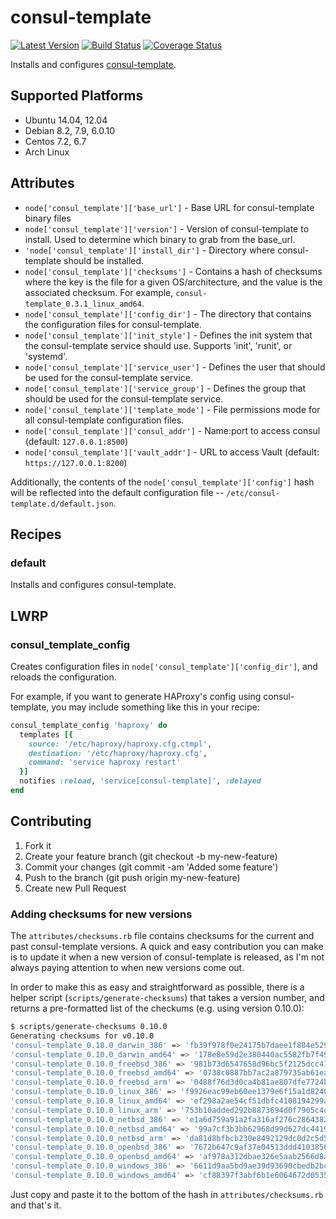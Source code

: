 # consul-template

[![Latest Version](http://img.shields.io/github/release/adamkrone/chef-consul-template.svg?style=flat-square)][release]
[![Build Status](http://img.shields.io/travis-ci/adamkrone/chef-consul-template.svg?style=flat-square)][build]
[![Coverage Status](https://img.shields.io/coveralls/adamkrone/chef-consul-template.svg?style=flat-square)][coverage]

[release]: https://github.com/adamkrone/chef-consul-template/releases
[build]: https://travis-ci.org/adamkrone/chef-consul-template
[coverage]: https://coveralls.io/r/adamkrone/chef-consul-template

Installs and configures [consul-template](https://github.com/hashicorp/consul-template).

## Supported Platforms

- Ubuntu 14.04, 12.04
- Debian 8.2, 7.9, 6.0.10
- Centos 7.2, 6.7
- Arch Linux

## Attributes

- `node['consul_template']['base_url']` - Base URL for consul-template binary files
- `node['consul_template']['version']` - Version of consul-template to install.
  Used to determine which binary to grab from the base_url.
- `'node['consul_template']['install_dir']` - Directory where consul-template
  should be installed.
- `node['consul_template']['checksums']` - Contains a hash of checksums where
  the key is the file for a given OS/architecture, and the value is the
  associated checksum. For example, `consul-template_0.3.1_linux_amd64`.
- `node['consul_template']['config_dir']` - The directory that contains the
  configuration files for consul-template.
- `node['consul_template']['init_style']` - Defines the init system that the
  consul-template service should use. Supports 'init', 'runit', or 'systemd'.
- `node['consul_template']['service_user']` - Defines the user that should be
  used for the consul-template service.
- `node['consul_template']['service_group']` - Defines the group that should be
  used for the consul-template service.
- `node['consul_template']['template_mode']` - File permissions mode for all
  consul-template configuration files.
- `node['consul_template']['consul_addr']` - Name:port to access consul (default: `127.0.0.1:8500`)
- `node['consul_template']['vault_addr']` - URL to access Vault (default: `https://127.0.0.1:8200`)

Additionally, the contents of the `node['consul_template']['config']` hash will be reflected into the default configuration file -- `/etc/consul-template.d/default.json`.
## Recipes

### default

Installs and configures consul-template.

## LWRP

### consul_template_config

Creates configuration files in `node['consul_template']['config_dir']`, and
reloads the configuration.

For example, if you want to generate HAProxy's config using consul-template,
you may include something like this in your recipe:

```ruby
consul_template_config 'haproxy' do
  templates [{
    source: '/etc/haproxy/haproxy.cfg.ctmpl',
    destination: '/etc/haproxy/haproxy.cfg',
    command: 'service haproxy restart'
  }]
  notifies :reload, 'service[consul-template]', :delayed
end
```

## Contributing

1. Fork it
2. Create your feature branch (git checkout -b my-new-feature)
3. Commit your changes (git commit -am 'Added some feature')
4. Push to the branch (git push origin my-new-feature)
5. Create new Pull Request

### Adding checksums for new versions

The `attributes/checksums.rb` file contains checksums for the current and past
consul-template versions. A quick and easy contribution you can make is to
update it when a new version of consul-template is released, as I'm not always
paying attention to when new versions come out.

In order to make this as easy and straightforward as possible, there is a helper
script (`scripts/generate-checksums`) that takes a version number, and returns
a pre-formatted list of the checkums (e.g. using version 0.10.0):

```bash
$ scripts/generate-checksums 0.10.0
Generating checksums for v0.10.0
'consul-template_0.10.0_darwin_386' => 'fb39f978f0e24175b7daee1f884e5299b11eb3a0689c37c7e96a26f9cadcbd77',
'consul-template_0.10.0_darwin_amd64' => '178e8e59d2e380440ac5582fb7f49c946ff931c1589ac85258d7dba82aefaabe',
'consul-template_0.10.0_freebsd_386' => '981b73d6547658d96bc5f2125dcc4161879c5c60c6eca3fa98b4a914f9f96581',
'consul-template_0.10.0_freebsd_amd64' => '0738c0887bb7ac2a879735ab61ea213ee042b5f53b27c6d26d4aa11f2bc6874a',
'consul-template_0.10.0_freebsd_arm' => '0488f76d3d0ca4b81ae807dfe7724b22380087adb5a4a49e73676095959e9f3c',
'consul-template_0.10.0_linux_386' => 'f9926eac99eb60ee1379e6f15a1d8240e96aa9076372914387005c8475d1e561',
'consul-template_0.10.0_linux_amd64' => 'ef298a2ae54cf51dbfc4108194299a9055b252ff9b917e7dd40c72fa30820096',
'consul-template_0.10.0_linux_arm' => '753b10added292b8873694d0f7905c4ddd62dd6bd3115f866ea5eee902d98f7c',
'consul-template_0.10.0_netbsd_386' => 'e1a6d759a91a2fa316af276c28643825727cd40ac214d12395ccfbbfad075f72',
'consul-template_0.10.0_netbsd_amd64' => '99a7cf3b3bb62968d99d627dc4419f584330484826b3e87f0bfcbe5b5d208c4b',
'consul-template_0.10.0_netbsd_arm' => 'da81d8bfbcb230e8492129dc0d2c5d50e1db651efdce355ec9697f20d8442b2a',
'consul-template_0.10.0_openbsd_386' => '7672b647c9af37e04513ddd4103856644361d20a8ab2a57ea0178f421db01a31',
'consul-template_0.10.0_openbsd_amd64' => 'af978a312dbae326e5aab2566d8a2549aae2910986580e4895fa276fffa98513',
'consul-template_0.10.0_windows_386' => '6611d9aa5bd9ae39d93690cbedb2bc8b57427dfe5a79774346292903282b698f',
'consul-template_0.10.0_windows_amd64' => 'cf88397f3abf6b1e6064672d0535db5d94ced04332e56a1f31f9a2456f30a041',
```

Just copy and paste it to the bottom of the hash in `attributes/checksums.rb` and that's it.
